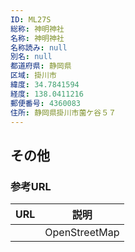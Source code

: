 ```yaml
---
ID: ML27S
総称: 神明神社
名称: 神明神社
名称読み: null
別名: null
都道府県: 静岡県
区域: 掛川市
緯度: 34.7841594
経度: 138.0411216
郵便番号: 4360083
住所: 静岡県掛川市薗ケ谷５７
---
```


## その他

### 参考URL

| URL | 説明          |
| --- | ------------- |
|     | OpenStreetMap |
